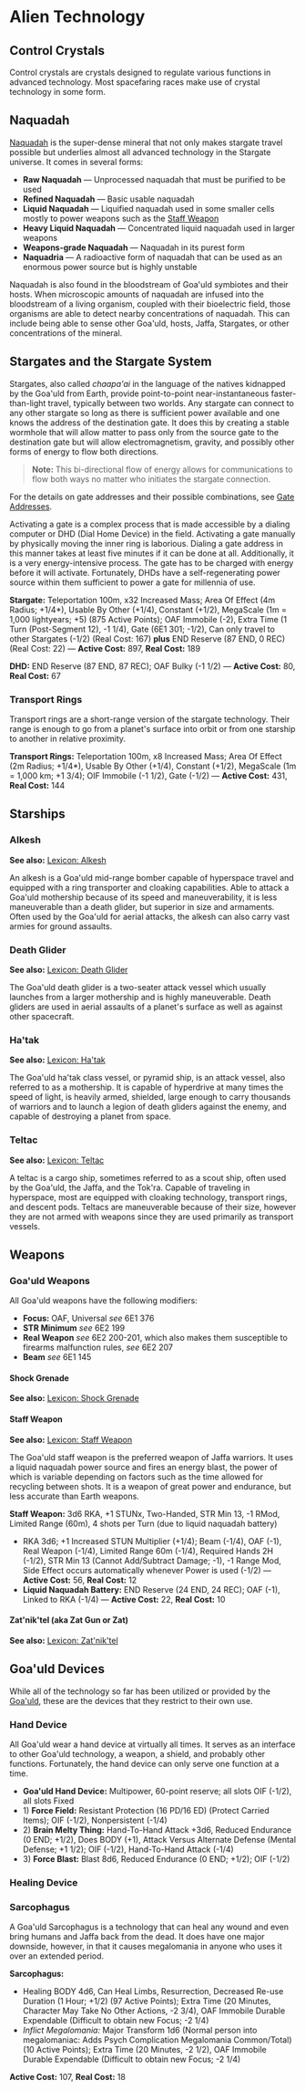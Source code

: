 # Alien Technology

## Control Crystals

Control crystals are crystals designed to regulate various functions in advanced technology. Most spacefaring races make use of crystal technology in some form.

## Naquadah

[Naquadah](http://stargate.wikia.com/wiki/Naquadah) is the super-dense mineral that not only makes stargate travel possible but underlies almost all advanced technology in the Stargate universe. It comes in several forms:

* **Raw Naquadah** &mdash; Unprocessed naquadah that must be purified to be used
* **Refined Naquadah** &mdash; Basic usable naquadah
* **Liquid Naquadah** &mdash; Liquified naquadah used in some smaller cells mostly to power weapons such as the [Staff Weapon](#staff-weapon)
* **Heavy Liquid Naquadah** &mdash; Concentrated liquid naquadah used in larger weapons
* **Weapons-grade Naquadah** &mdash; Naquadah in its purest form
* **Naquadria** &mdash; A radioactive form of naquadah that can be used as an enormous power source but is highly unstable

Naquadah is also found in the bloodstream of Goa'uld symbiotes and their hosts. When microscopic amounts of naquadah are infused into the bloodstream of a living organism, coupled with their bioelectric field, those organisms are able to detect nearby concentrations of naquadah. This can include being able to sense other Goa'uld, hosts, Jaffa, Stargates, or other concentrations of the mineral.

## Stargates and the Stargate System

Stargates, also called _chaapa'ai_ in the language of the natives kidnapped by the Goa'uld from Earth, provide point-to-point near-instantaneous faster-than-light travel, typically between two worlds. Any stargate can connect to any other stargate so long as there is sufficient power available and one knows the address of the destination gate. It does this by creating a stable wormhole that will allow matter to pass only from the source gate to the destination gate but will allow electromagnetism, gravity, and possibly other forms of energy to flow both directions.

> **Note:** This bi-directional flow of energy allows for communications to flow both ways no matter who initiates the stargate connection.

For the details on gate addresses and their possible combinations, see [Gate Addresses](stargate-addresses.md).

Activating a gate is a complex process that is made accessible by a dialing computer or DHD (Dial Home Device) in the field. Activating a gate manually by physically moving the inner ring is laborious. Dialing a gate address in this manner takes at least five minutes if it can be done at all. Additionally, it is a very energy-intensive process. The gate has to be charged with energy before it will activate. Fortunately, DHDs have a self-regenerating power source within them sufficient to power a gate for millennia of use.

**Stargate:** Teleportation 100m, x32 Increased Mass; Area Of Effect (4m Radius; +1/4\*), Usable By Other (+1/4), Constant (+1/2), MegaScale (1m = 1,000 lightyears; +5) (875 Active Points); OAF Immobile (-2), Extra Time (1 Turn (Post-Segment 12), -1 1/4), Gate (6E1 301; -1/2), Can only travel to other Stargates (-1/2) (Real Cost: 167) **plus** END Reserve (87 END, 0 REC) (Real Cost: 22) &mdash; **Active Cost:** 897, **Real Cost:** 189

**DHD:** END Reserve (87 END, 87 REC); OAF Bulky (-1 1/2) &mdash; **Active Cost:** 80, **Real Cost:** 67

### Transport Rings

Transport rings are a short-range version of the stargate technology. Their range is enough to go from a planet's surface into orbit or from one starship to another in relative proximity.

**Transport Rings:** Teleportation 100m, x8 Increased Mass; Area Of Effect (2m Radius; +1/4\*), Usable By Other (+1/4), Constant (+1/2), MegaScale (1m = 1,000 km; +1 3/4); OIF Immobile (-1 1/2), Gate (-1/2) &mdash; **Active Cost:** 431, **Real Cost:** 144

## Starships

### Alkesh

**See also:** [Lexicon: Alkesh](http://www.rdanderson.com/stargate/lexicon/entries/alkesh.htm)

An alkesh is a Goa'uld mid-range bomber capable of hyperspace travel and equipped with a ring transporter and cloaking capabilities. Able to attack a Goa'uld mothership because of its speed and maneuverability, it is less maneuverable than a death glider, but superior in size and armaments. Often used by the Goa'uld for aerial attacks, the alkesh can also carry vast armies for ground assaults.

### Death Glider

**See also:** [Lexicon: Death Glider](http://www.rdanderson.com/stargate/lexicon/entries/deathglider.htm)

The Goa'uld death glider is a two-seater attack vessel which usually launches from a larger mothership and is highly maneuverable. Death gliders are used in aerial assaults of a planet's surface as well as against other spacecraft.

### Ha'tak

**See also:** [Lexicon: Ha'tak](http://www.rdanderson.com/stargate/lexicon/entries/hatak.htm)

The Goa'uld ha'tak class vessel, or pyramid ship, is an attack vessel, also referred to as a mothership. It is capable of hyperdrive at many times the speed of light, is heavily armed, shielded, large enough to carry thousands of warriors and to launch a legion of death gliders against the enemy, and capable of destroying a planet from space.

### Teltac

**See also:** [Lexicon: Teltac](http://www.rdanderson.com/stargate/lexicon/entries/teltac.htm)

A teltac is a cargo ship, sometimes referred to as a scout ship, often used by the Goa'uld, the Jaffa, and the Tok'ra. Capable of traveling in hyperspace, most are equipped with cloaking technology, transport rings, and descent pods. Teltacs are maneuverable because of their size, however they are not armed with weapons since they are used primarily as transport vessels.

## Weapons

### Goa'uld Weapons

All Goa'uld weapons have the following modifiers:

* **Focus:** OAF, Universal _see_ 6E1 376
* **STR Minimum** _see_ 6E2 199
* **Real Weapon** _see_ 6E2 200-201, which also makes them susceptible to firearms malfunction rules, _see_ 6E2 207
* **Beam** _see_ 6E1 145

#### Shock Grenade

**See also:** [Lexicon: Shock Grenade](http://www.rdanderson.com/stargate/lexicon/entries/shockgrenade.htm)

#### Staff Weapon

**See also:** [Lexicon: Staff Weapon](http://www.rdanderson.com/stargate/lexicon/entries/staffweapon.htm)

The Goa'uld staff weapon is the preferred weapon of Jaffa warriors. It uses a liquid naquadah power source and fires an energy blast, the power of which is variable depending on factors such as the time allowed for recycling between shots. It is a weapon of great power and endurance, but less accurate than Earth weapons.

**Staff Weapon:** 3d6 RKA, +1 STUNx, Two-Handed, STR Min 13, -1 RMod, Limited Range (60m), 4 shots per Turn (due to liquid naquadah battery)

* RKA 3d6; +1 Increased STUN Multiplier (+1/4); Beam (-1/4), OAF (-1), Real Weapon (-1/4), Limited Range 60m (-1/4), Required Hands 2H (-1/2), STR Min 13 (Cannot Add/Subtract Damage; -1), -1 Range Mod, Side Effect occurs automatically whenever Power is used (-1/2) &mdash; **Active Cost:** 56, **Real Cost:** 12
* **Liquid Naquadah Battery:** END Reserve (24 END, 24 REC); OAF (-1), Linked to RKA (-1/4) &mdash; **Active Cost:** 22, **Real Cost:** 10

#### Zat'nik'tel (aka Zat Gun or Zat)

**See also:** [Lexicon: Zat'nik'tel](http://www.rdanderson.com/stargate/lexicon/entries/zatniktel.htm)

## Goa'uld Devices

While all of the technology so far has been utilized or provided by the [Goa'uld](people.md#goauld), these are the devices that they restrict to their own use.

### Hand Device

All Goa'uld wear a hand device at virtually all times. It serves as an interface to other Goa'uld technology, a weapon, a shield, and probably other functions. Fortunately, the hand device can only serve one function at a time.

* **Goa'uld Hand Device:** Multipower, 60-point reserve; all slots OIF (-1/2), all slots Fixed
* 1\) **Force Field:** Resistant Protection (16 PD/16 ED) (Protect Carried Items); OIF (-1/2), Nonpersistent (-1/4)
* 2\) **Brain Melty Thing:** Hand-To-Hand Attack +3d6, Reduced Endurance (0 END; +1/2), Does BODY (+1), Attack Versus Alternate Defense (Mental Defense; +1 1/2); OIF (-1/2), Hand-To-Hand Attack (-1/4)
* 3\) **Force Blast:** Blast 8d6, Reduced Endurance (0 END; +1/2); OIF (-1/2)

### Healing Device

### Sarcophagus

A Goa'uld Sarcophagus is a technology that can heal any wound and even bring humans and Jaffa back from the dead. It does have one major downside, however, in that it causes megalomania in anyone who uses it over an extended period.

**Sarcophagus:**

* Healing BODY 4d6, Can Heal Limbs, Resurrection, Decreased Re-use Duration (1 Hour; +1/2) (97 Active Points); Extra Time (20 Minutes, Character May Take No Other Actions, -2 3/4), OAF Immobile Durable Expendable (Difficult to obtain new Focus; -2 1/4)
* _Inflict Megalomania:_ Major Transform 1d6 (Normal person into megalomaniac: Adds Psych Complication Megalomania Common/Total) (10 Active Points); Extra Time (20 Minutes, -2 1/2), OAF Immobile Durable Expendable (Difficult to obtain new Focus; -2 1/4)

**Active Cost:** 107, **Real Cost:** 18
